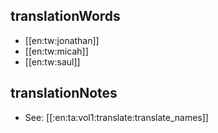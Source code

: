 ## translationWords

* [[en:tw:jonathan]]
* [[en:tw:micah]]
* [[en:tw:saul]]

## translationNotes

* See: [[:en:ta:vol1:translate:translate_names]]
